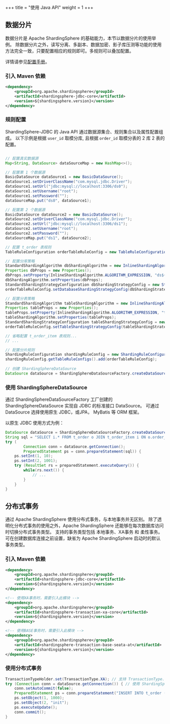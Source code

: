 +++
title = "使用 Java API"
weight = 1
+++

## 数据分片

数据分片是 Apache ShardingSphere 的基础能力，本节以数据分片的使用举例。
除数据分片之外，读写分离、多副本、数据加密、影子库压测等功能的使用方法完全一致，只要配置相应的规则即可。多规则可以叠加配置。

详情请参见[配置手册](/cn/user-manual/shardingsphere-jdbc/configuration/config-java/)。

### 引入 Maven 依赖

```xml
<dependency>
    <groupId>org.apache.shardingsphere</groupId>
    <artifactId>shardingsphere-jdbc-core</artifactId>
    <version>${shardingsphere.version}</version>
</dependency>
```

### 规则配置

ShardingSphere-JDBC 的 Java API 通过数据源集合、规则集合以及属性配置组成。
以下示例是根据 `user_id` 取模分库, 且根据 `order_id` 取模分表的 2 库 2 表的配置。

```java

// 配置真实数据源
Map<String, DataSource> dataSourceMap = new HashMap<>();

// 配置第 1 个数据源
BasicDataSource dataSource1 = new BasicDataSource();
dataSource1.setDriverClassName("com.mysql.jdbc.Driver");
dataSource1.setUrl("jdbc:mysql://localhost:3306/ds0");
dataSource1.setUsername("root");
dataSource1.setPassword("");
dataSourceMap.put("ds0", dataSource1);

// 配置第 2 个数据源
BasicDataSource dataSource2 = new BasicDataSource();
dataSource2.setDriverClassName("com.mysql.jdbc.Driver");
dataSource2.setUrl("jdbc:mysql://localhost:3306/ds1");
dataSource2.setUsername("root");
dataSource2.setPassword("");
dataSourceMap.put("ds1", dataSource2);

// 配置 t_order 表规则
TableRuleConfiguration orderTableRuleConfig = new TableRuleConfiguration("t_order", "ds${0..1}.t_order${0..1}");

// 配置分库策略
StandardShardingAlgorithm dbShardingAlgorithm = new InlineShardingAlgorithm();
Properties dbProps = new Properties();
dbProps.setProperty(InlineShardingAlgorithm.ALGORITHM_EXPRESSION, "ds${user_id % 2}");
dbShardingAlgorithm.setProperties(dbProps);
StandardShardingStrategyConfiguration dbShardingStrategyConfig = new StandardShardingStrategyConfiguration("user_id", dbShardingAlgorithm);
orderTableRuleConfig.setDatabaseShardingStrategyConfig(dbShardingStrategyConfig);

// 配置分表策略
StandardShardingAlgorithm tableShardingAlgorithm = new InlineShardingAlgorithm();
Properties tableProps = new Properties();
tableProps.setProperty(InlineShardingAlgorithm.ALGORITHM_EXPRESSION, "t_order${order_id % 2}");
tableShardingAlgorithm.setProperties(tableProps);
StandardShardingStrategyConfiguration tableShardingStrategyConfig = new StandardShardingStrategyConfiguration("order_id", tableShardingAlgorithm);
orderTableRuleConfig.setTableShardingStrategyConfig(tableShardingStrategyConfig);

// 省略配置 t_order_item 表规则...
// ...

// 配置分片规则
ShardingRuleConfiguration shardingRuleConfig = new ShardingRuleConfiguration();
shardingRuleConfig.getTableRuleConfigs().add(orderTableRuleConfig);
    
// 创建 ShardingSphereDataSource
DataSource dataSource = ShardingSphereDataSourceFactory.createDataSource(dataSourceMap, Collections.singleton((shardingRuleConfig), new Properties());
```

### 使用 ShardingSphereDataSource

通过 ShardingSphereDataSourceFactory 工厂创建的 ShardingSphereDataSource 实现自 JDBC 的标准接口 DataSource。
可通过 DataSource 选择使用原生 JDBC，或JPA， MyBatis 等 ORM 框架。

以原生 JDBC 使用方式为例：

```java
DataSource dataSource = ShardingSphereDataSourceFactory.createDataSource(dataSourceMap, Collections.singleton((shardingRuleConfig), new Properties());
String sql = "SELECT i.* FROM t_order o JOIN t_order_item i ON o.order_id=i.order_id WHERE o.user_id=? AND o.order_id=?";
try (
        Connection conn = dataSource.getConnection();
        PreparedStatement ps = conn.prepareStatement(sql)) {
    ps.setInt(1, 10);
    ps.setInt(2, 1001);
    try (ResultSet rs = preparedStatement.executeQuery()) {
        while(rs.next()) {
            // ...
        }
    }
}
```

## 分布式事务

通过 Apache ShardingSphere 使用分布式事务，与本地事务并无区别。
除了透明化分布式事务的使用之外，Apache ShardingSphere 还能够在每次数据库访问时切换分布式事务类型。
支持的事务类型包括 本地事务、XA事务 和 柔性事务。可在创建数据库连接之前设置，缺省为 Apache ShardingSphere 启动时的默认事务类型。

### 引入 Maven 依赖

```xml
<dependency>
    <groupId>org.apache.shardingsphere</groupId>
    <artifactId>shardingsphere-jdbc-core</artifactId>
    <version>${shardingsphere.version}</version>
</dependency>

<!-- 使用XA事务时，需要引入此模块 -->
<dependency>
    <groupId>org.apache.shardingsphere</groupId>
    <artifactId>shardingsphere-transaction-xa-core</artifactId>
    <version>${shardingsphere.version}</version>
</dependency>

<!-- 使用BASE事务时，需要引入此模块 -->
<dependency>
    <groupId>org.apache.shardingsphere</groupId>
    <artifactId>shardingsphere-transaction-base-seata-at</artifactId>
    <version>${shardingsphere.version}</version>
</dependency>
```

### 使用分布式事务

```java
TransactionTypeHolder.set(TransactionType.XA); // 支持 TransactionType.LOCAL, TransactionType.XA, TransactionType.BASE
try (Connection conn = dataSource.getConnection()) { // 使用 ShardingSphereDataSource
    conn.setAutoCommit(false);
    PreparedStatement ps = conn.prepareStatement("INSERT INTO t_order (user_id, status) VALUES (?, ?)");
    ps.setObject(1, 1000);
    ps.setObject(2, "init");
    ps.executeUpdate();
    conn.commit();
}
```
